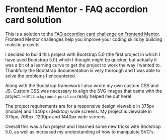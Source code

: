 # Frontend Mentor - FAQ accordion card solution

This is a solution to the [FAQ accordion card challenge on Frontend Mentor](https://www.frontendmentor.io/challenges/faq-accordion-card-XlyjD0Oam). Frontend Mentor challenges help you improve your coding skills by building realistic projects. 

I decided to build this project with Bootstrap 5.0 (the first project in which I have used Bootstrap 5.0) which I thought might be quicker, but actually it was a bit of a learning curve to get the project to work the way I wanted to. Thankfully the Bootstrap documentation is very thorough and I was able to solve the problems I encountered.

Along with the Bootstrap framework I also wrote my own custom CSS and JS. Custom CSS was necessary to align the SVG images that came with the project. Hint: `background-position` really helped me out here! 

The project requirements are for a responsive design viewable in 375px (mobile) and 1440px (desktop) wide screens. My project is viewable in 375px, 768px, 1200px and 1440px wide screens. 

Overall this was a fun project and I learned some new tricks with Bootstrap 5.0, as well as increased my understanding of how to manipulate SVG's. 
